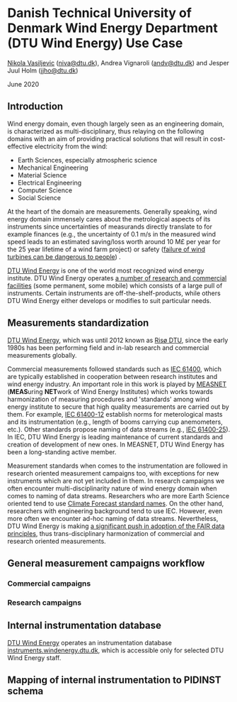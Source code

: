 # Danish Technical University of Denmark Wind Energy Department (DTU Wind Energy) Use Case

[Nikola Vasiljevic](https://orcid.org/0000-0002-9381-9693) (niva@dtu.dk), Andrea Vignaroli (andv@dtu.dk) and Jesper Juul Holm (jjho@dtu.dk)

June 2020

## Introduction

Wind energy domain, even though largely seen as an engineering domain, is characterized as  multi-disciplinary, thus relaying on the following domains with an aim of providing practical solutions that will result in cost-effective electricity from the wind:
- Earth Sciences, especially atmospheric science
- Mechanical Engineering
- Material Science
- Electrical Engineering
- Computer Science
- Social Science

At the heart of the domain are measurements. Generally speaking, wind energy domain immensely cares about the metrological aspects of its instruments since uncertainties of measurands directly translate to for example finances (e.g., the uncertainty of 0.1 m/s in the measured wind speed leads to an estimated saving/loss worth around 10 M£ per year for the 25 year lifetime of a wind farm project) or safety ([failure of wind turbines can be dangerous to people](https://www.youtube.com/watch?v=xwS-FH38Fqg)) .

[DTU Wind Energy](https://www.vindenergi.dtu.dk/english) is one of the world most recognized wind energy institute. DTU Wind Energy operates [a number of research and commercial facilities](https://www.vindenergi.dtu.dk/english/test-centers/research-facilities) (some permanent, some mobile) which consists of a large pull of instruments. Certain instruments are off-the-shelf-products, while others DTU Wind Energy either develops or modifies to suit particular needs.

<!-- Reasons for using PIDINST -->
<!-- A bit about why we want to use PIDINST, creating links between people, data and instruments that create data -->

## Measurements standardization
[DTU Wind Energy](https://www.vindenergi.dtu.dk/english), which was until 2012 known as [Risø DTU](https://en.wikipedia.org/wiki/Ris%C3%B8_DTU_National_Laboratory_for_Sustainable_Energy), since the early 1980s has been performing field and in-lab research and commercial measurements globally.

Commercial measurements followed standards such as [IEC 61400](https://en.wikipedia.org/wiki/IEC_61400), which are typically established in cooperation between research institutes and wind energy industry. An important role in this work is played by [MEASNET](http://www.measnet.com/) (**MEAS**uring **NET**work of Wind Energy Institutes) which works towards harmonization of measuring procedures and 'standards' among wind energy institute to secure that high quality measurements are carried out by them. For example, [IEC 61400-12](https://webstore.iec.ch/publication/26603) establish norms for meterological masts and its instrumentation (e.g., length of booms carrying cup anemometers, etc.). Other standards propose naming of data streams (e.g., [IEC 61400-25](https://en.wikipedia.org/wiki/IEC_61400-25)). In IEC, DTU Wind Energy is leading maintenance of current standards and creation of development of new ones. In MEASNET, DTU Wind Energy has been a long-standing active member.

Measurement standards when comes to the instrumentation are followed in research oriented measurement campaigns too, with exceptions for new instruments which are not yet included in them. In research campaigns we often encounter multi-disciplinarity nature of wind energy domain when comes to naming of data streams. Researchers who are more Earth Science oriented tend to use [Climate Forecast standard names](http://cfconventions.org/standard-names.html). On the other hand, researchers with engineering background tend to use IEC. However, even more often we encounter ad-hoc naming of data streams. Nevertheless, DTU Wind Energy is making [a significant push in adoption of the FAIR data principles](https://zenodo.org/record/3865225), thus trans-disciplinary harmonization of commercial and research oriented measurements.

## General measurement campaigns workflow

### Commercial campaigns


### Research campaigns


## Internal instrumentation database
[DTU Wind Energy](https://www.vindenergi.dtu.dk/english) operates an instrumentation database [instruments.windenergy.dtu.dk](instruments.windenergy.dtu.dk), which is accessible only for selected DTU Wind Energy staff.

<!-- Current schema -->


## Mapping of internal instrumentation to PIDINST schema